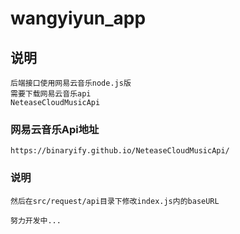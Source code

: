 # wangyiyun_app

## 说明
```
后端接口使用网易云音乐node.js版
需要下载网易云音乐api
NeteaseCloudMusicApi
```

### 网易云音乐Api地址
```
https://binaryify.github.io/NeteaseCloudMusicApi/
```

### 说明
```
然后在src/request/api目录下修改index.js内的baseURL

努力开发中...
```
